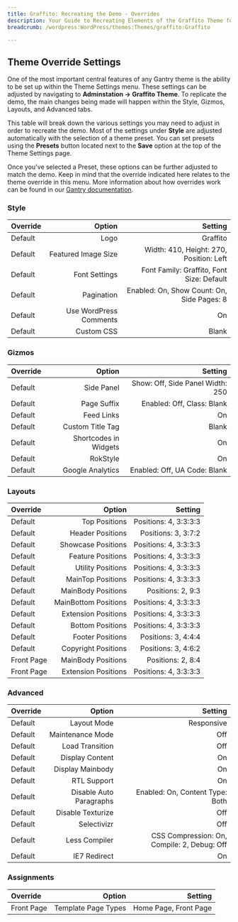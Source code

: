 ```yaml
---
title: Graffito: Recreating the Demo - Overrides
description: Your Guide to Recreating Elements of the Graffito Theme for WordPress
breadcrumb: /wordpress:WordPress/themes:Themes/graffito:Graffito

---
```


Theme Override Settings
-----
One of the most important central features of any Gantry theme is the ability to be set up within the Theme Settings menu. These settings can be adjusted by navigating to **Adminstation -> Graffito Theme**. To replicate the demo, the main changes being made will happen within the Style, Gizmos, Layouts, and Advanced tabs. 

This table will break down the various settings you may need to adjust in order to recreate the demo. Most of the settings under **Style** are adjusted automatically with the selection of a theme preset. You can set presets using the **Presets** button located next to the **Save** option at the top of the Theme Settings page.

Once you've selected a Preset, these options can be further adjusted to match the demo. Keep in mind that the override indicated here relates to the theme override in this menu. More information about how overrides work can be found in our [Gantry documentation][override].

### Style
| Override | Option | Setting |
|:--------|------:|-------:|
| Default | Logo | Graffito |
| Default | Featured Image Size | Width: 410, Height: 270, Position: Left |
| Default | Font Settings | Font Family: Graffito, Font Size: Default |
| Default | Pagination | Enabled: On, Show Count: On, Side Pages: 8 |
| Default | Use WordPress Comments | On |
| Default | Custom CSS | Blank |

### Gizmos
| Override | Option | Setting |
|:--------|------:|-------:|
| Default | Side Panel | Show: Off, Side Panel Width: 250 |
| Default | Page Suffix | Enabled: Off, Class: Blank | 
| Default | Feed Links | On | 
| Default | Custom Title Tag | Blank | 
| Default | Shortcodes in Widgets | On |
| Default | RokStyle | On |
| Default | Google Analytics | Enabled: Off, UA Code: Blank |

### Layouts
| Override | Option | Setting |
|:--------|------:|-------:|
| Default | Top Positions | Positions: 4, 3:3:3:3 |
| Default | Header Positions | Positions: 3, 3:7:2 |
| Default | Showcase Positions | Positions: 4, 3:3:3:3 |
| Default | Feature Positions | Positions: 4, 3:3:3:3 |
| Default | Utility Positions | Positions: 4, 3:3:3:3 |
| Default | MainTop Positions | Positions: 4, 3:3:3:3 |
| Default | MainBody Positions | Positions: 2, 9:3 |
| Default | MainBottom Positions | Positions: 4, 3:3:3:3 |
| Default | Extension Positions | Positions: 4, 3:3:3:3 |
| Default | Bottom Positions | Positions: 4, 3:3:3:3 |
| Default | Footer Positions | Positions: 3, 4:4:4 |
| Default | Copyright Positions | Positions: 3, 4:6:2 |
| Front Page | MainBody Positions | Positions: 2, 8:4 |
| Front Page | Extension Positions | Positions: 4, 3:3:3:3 |

### Advanced
| Override | Option | Setting |
|:--------|------:|-------:|
| Default | Layout Mode | Responsive |
| Default | Maintenance Mode | Off |
| Default | Load Transition | Off |
| Default | Display Content | On |
| Default | Display Mainbody | On |
| Default | RTL Support | On |
| Default | Disable Auto Paragraphs | Enabled: On, Content Type: Both |
| Default | Disable Texturize | Off |
| Default | Selectivizr | Off |
| Default | Less Compiler | CSS Compression: On, Compile: 2, Debug: Off |
| Default | IE7 Redirect | On |

### Assignments
| Override | Option | Setting |
|:--------|------:|-------:|
| Front Page | Template Page Types | Home Page, Front Page |

[menu]: ../../start/menu.md
[override]: http://gantry-framework.org/documentation/wordpress/configure/